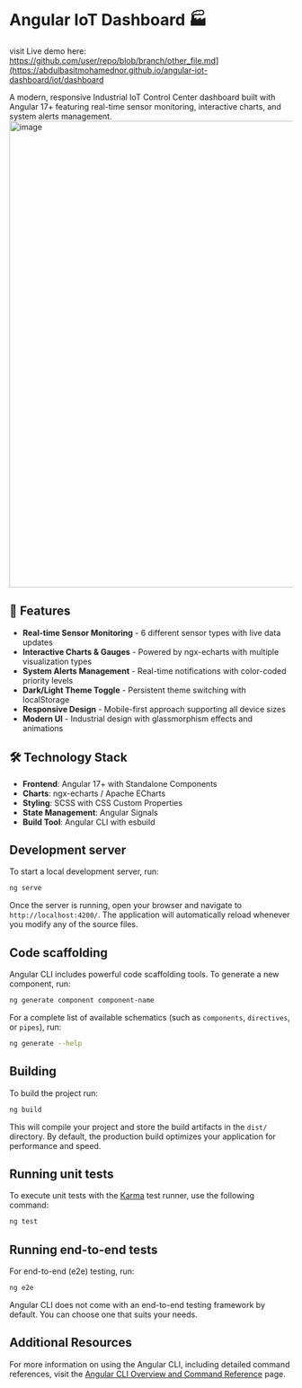 # Angular IoT Dashboard 🏭
visit Live demo here:
https://github.com/user/repo/blob/branch/other_file.md](https://abdulbasitmohamednor.github.io/angular-iot-dashboard/iot/dashboard


A modern, responsive Industrial IoT Control Center dashboard built with Angular 17+ featuring real-time sensor monitoring, interactive charts, and system alerts management.
<img width="901" height="831" alt="image" src="https://github.com/user-attachments/assets/867d1fcb-d493-4cbb-a9ad-15f479d6404f" />


## 🚀 Features

- **Real-time Sensor Monitoring** - 6 different sensor types with live data updates
- **Interactive Charts & Gauges** - Powered by ngx-echarts with multiple visualization types  
- **System Alerts Management** - Real-time notifications with color-coded priority levels
- **Dark/Light Theme Toggle** - Persistent theme switching with localStorage
- **Responsive Design** - Mobile-first approach supporting all device sizes
- **Modern UI** - Industrial design with glassmorphism effects and animations

## 🛠️ Technology Stack

- **Frontend**: Angular 17+ with Standalone Components
- **Charts**: ngx-echarts / Apache ECharts
- **Styling**: SCSS with CSS Custom Properties
- **State Management**: Angular Signals
- **Build Tool**: Angular CLI with esbuild

## Development server

To start a local development server, run:

```bash
ng serve
```

Once the server is running, open your browser and navigate to `http://localhost:4200/`. The application will automatically reload whenever you modify any of the source files.

## Code scaffolding

Angular CLI includes powerful code scaffolding tools. To generate a new component, run:

```bash
ng generate component component-name
```

For a complete list of available schematics (such as `components`, `directives`, or `pipes`), run:

```bash
ng generate --help
```

## Building

To build the project run:

```bash
ng build
```

This will compile your project and store the build artifacts in the `dist/` directory. By default, the production build optimizes your application for performance and speed.

## Running unit tests

To execute unit tests with the [Karma](https://karma-runner.github.io) test runner, use the following command:

```bash
ng test
```

## Running end-to-end tests

For end-to-end (e2e) testing, run:

```bash
ng e2e
```

Angular CLI does not come with an end-to-end testing framework by default. You can choose one that suits your needs.

## Additional Resources

For more information on using the Angular CLI, including detailed command references, visit the [Angular CLI Overview and Command Reference](https://angular.dev/tools/cli) page.
